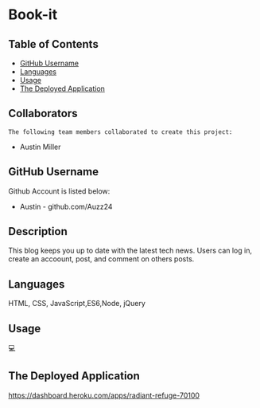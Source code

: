 # Book-it

## Table of Contents
  - [GitHub Username](#github)
  - [Languages](#languages)
  - [Usage](#usage)
  - [The Deployed Application](#credits)


 ## Collaborators
    The following team members collaborated to create this project:
   * Austin Miller 
   

  ## GitHub Username
  Github Account is listed below:
  * Austin - github.com/Auzz24
  

  ## Description
  This blog keeps you up to date with the latest tech news. Users can log in, create an accoount, post, and comment on others posts. 


  ## Languages
  HTML, CSS, JavaScript,ES6,Node, jQuery

  ## Usage
  💻

  ## The Deployed Application
https://dashboard.heroku.com/apps/radiant-refuge-70100
  
 